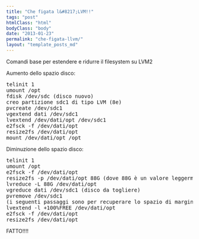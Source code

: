 ```yaml
---
title: "Che figata l&#8217;LVM!!"
tags: "post"
htmlClass: "html"
bodyClass: "body"
date: "2013-01-23"
permalink: "che-figata-llvm/"
layout: "template_posts_md"
---
```

<p>Comandi base per estendere e ridurre il filesystem su LVM2</p>
<p>Aumento dello spazio disco:</p>
<pre>
telinit 1
umount /opt
fdisk /dev/sdc (disco nuovo)
creo partizione sdc1 di tipo LVM (8e)
pvcreate /dev/sdc1
vgextend dati /dev/sdc1
lvextend /dev/dati/opt /dev/sdc1
e2fsck -f /dev/dati/opt
resize2fs /dev/dati/opt
mount /dev/dati/opt /opt
</pre>
<p>Diminuzione dello spazio disco:</p>
<pre>
telinit 1
umount /opt
e2fsck -f /dev/dati/opt
resize2fs -p /dev/dati/opt 88G (dove 88G è un valore leggermente più basso del valore totale a cui sottraggo la capacità del disco che sto togliendo. Es. Tot=100GB Disco-da-togliere=10GB -&gt; faccio un resize a 88GB per avere margine)
lvreduce -L 88G /dev/dati/opt
vgreduce dati /dev/sdc1 (disco da togliere)
pvremove /dev/sdc1
(i seguenti passaggi sono per recuperare lo spazio di margine che avevo lasciato - circa 2 GB)
lvextend -l +100%FREE /dev/dati/opt
e2fsck -f /dev/dati/opt
resize2fs /dev/dati/opt
</pre>
<p>FATTO!!!!</p>
